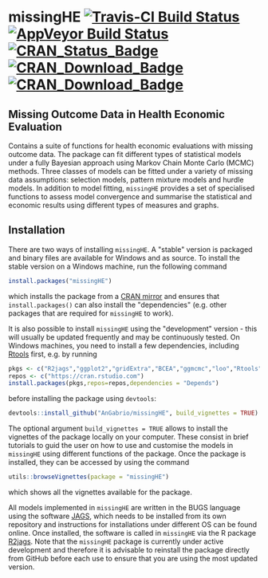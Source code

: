 
missingHE [![Travis-CI Build Status](https://travis-ci.org/AnGabrio/missingHE.svg?branch=master)](https://travis-ci.org/AnGabrio/missingHE)[![AppVeyor Build Status](https://ci.appveyor.com/api/projects/status/github/AnGabrio/missingHE?branch=master&svg=true)](https://ci.appveyor.com/project/AnGabrio/missingHE)[![CRAN_Status_Badge](http://www.r-pkg.org/badges/version/missingHE)](https://cran.r-project.org/package=missingHE)[![CRAN_Download_Badge](http://cranlogs.r-pkg.org/badges/missingHE)](https://cran.r-project.org/package=missingHE)[![CRAN_Download_Badge](http://cranlogs.r-pkg.org/badges/grand-total/missingHE?color=orange)](http://cranlogs.r-pkg.org/badges/grand-total/missingHE?color=orange)
===========================================================================================================================================

Missing Outcome Data in Health Economic Evaluation
--------------------------------------------------

Contains a suite of functions for health economic evaluations with missing outcome data. The package can fit different types of statistical models under a fully Bayesian approach using Markov Chain Monte Carlo (MCMC) methods. Three classes of models can be fitted under a variety of missing data assumptions: selection models, pattern mixture models and hurdle models. In addition to model fitting, `missingHE` provides a set of specialised functions to assess model convergence and summarise the statistical and economic results using different types of measures and graphs. 

Installation
------------

There are two ways of installing `missingHE`. A "stable" version is packaged and binary files are available for Windows and as source. To install the stable version on a Windows machine, run the following command
```R
install.packages("missingHE")
```
which installs the package from a [CRAN mirror](https://cran.r-project.org/index.html) and ensures that `install.packages()` can also install the "dependencies" (e.g. other packages that are required for `missingHE` to work).

It is also possible to install `missingHE` using the "development" version - this will usually be updated frequently and may be continuously tested. On Windows machines, you need to install a few dependencies, including [Rtools](https://cran.r-project.org/bin/windows/Rtools/) first, e.g. by running

``` r
pkgs <- c("R2jags","ggplot2","gridExtra","BCEA","ggmcmc","loo","Rtools","devtools", "utils")
repos <- c("https://cran.rstudio.com") 
install.packages(pkgs,repos=repos,dependencies = "Depends")
```

before installing the package using `devtools`:

``` r
devtools::install_github("AnGabrio/missingHE", build_vignettes = TRUE)
```
The optional argument `build_vignettes = TRUE` allows to install the vignettes of the package locally on your computer. These consist in brief tutorials to guid the user on how to use and customise the models in `missingHE` using different functions of the package. Once the package is installed, they can be accessed by using the command

``` r
utils::browseVignettes(package = "missingHE")
```
which shows all the vignettes available for the package.

All models implemented in `missingHE` are written in the BUGS language using the software [JAGS](http://mcmc-jags.sourceforge.net/), which needs to be installed from its own repository and instructions for installations under different OS can be found online. Once installed, the software is called in `missingHE` via the R package [R2jags](https://cran.r-project.org/package=R2jags).
Note that the `missingHE` package is currently under active development and therefore it is advisable to reinstall the package directly from GitHub before each use to ensure that you are using the most updated version.